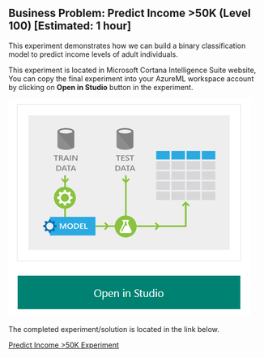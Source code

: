 
## Business Problem: Predict Income >50K (Level 100) [Estimated: 1 hour]

This experiment demonstrates how we can build a binary classification model to predict income levels of adult individuals.

This experiment is located in Microsoft Cortana Intelligence Suite website, You can copy the final experiment into
your AzureML workspace account by clicking on **Open in Studio** button in the experiment. 

![Open Studio button](/Images/OpenInStudio.PNG)

The completed experiment/solution is located in the link below.

[Predict Income >50K Experiment](https://gallery.cortanaintelligence.com/Experiment/Sample-5-Train-Test-Evaluate-for-Binary-Classification-Adult-Dataset-6) 


